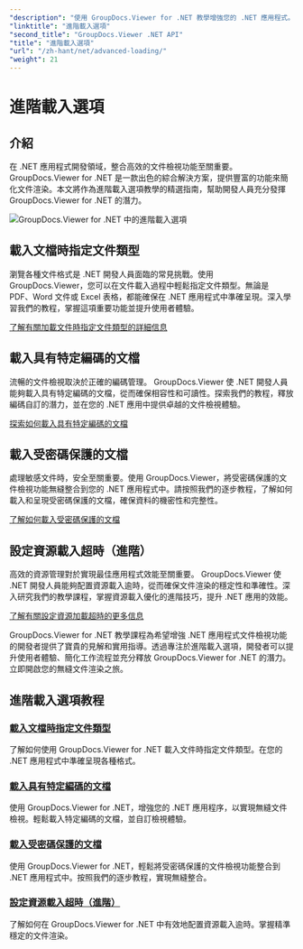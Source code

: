 ```yaml
---
"description": "使用 GroupDocs.Viewer for .NET 教學增強您的 .NET 應用程式。學習如何指定文件類型、管理編碼、載入受密碼保護的文件等等。"
"linktitle": "進階載入選項"
"second_title": "GroupDocs.Viewer .NET API"
"title": "進階載入選項"
"url": "/zh-hant/net/advanced-loading/"
"weight": 21
---
```


# 進階載入選項

## 介紹

在 .NET 應用程式開發領域，整合高效的文件檢視功能至關重要。 GroupDocs.Viewer for .NET 是一款出色的綜合解決方案，提供豐富的功能來簡化文件渲染。本文將作為進階載入選項教學的精選指南，幫助開發人員充分發揮 GroupDocs.Viewer for .NET 的潛力。

![GroupDocs.Viewer for .NET 中的進階載入選項](/viewer/advanced-loading/image.png)
## 載入文檔時指定文件類型
瀏覽各種文件格式是 .NET 開發人員面臨的常見挑戰。使用 GroupDocs.Viewer，您可以在文件載入過程中輕鬆指定文件類型。無論是 PDF、Word 文件或 Excel 表格，都能確保在 .NET 應用程式中準確呈現。深入學習我們的教程，掌握這項重要功能並提升使用者體驗。

[了解有關加載文件時指定文件類型的詳細信息](./specify-file-type/)

## 載入具有特定編碼的文檔
流暢的文件檢視取決於正確的編碼管理。 GroupDocs.Viewer 使 .NET 開發人員能夠載入具有特定編碼的文檔，從而確保相容性和可讀性。探索我們的教程，釋放編碼自訂的潛力，並在您的 .NET 應用中提供卓越的文件檢視體驗。

[探索如何載入具有特定編碼的文檔](./load-documents-encoding/)

## 載入受密碼保護的文檔
處理敏感文件時，安全至關重要。使用 GroupDocs.Viewer，將受密碼保護的文件檢視功能無縫整合到您的 .NET 應用程式中。請按照我們的逐步教程，了解如何載入和呈現受密碼保護的文檔，確保資料的機密性和完整性。

[了解如何載入受密碼保護的文檔](./load-password-protected-document/)

## 設定資源載入超時（進階）
高效的資源管理對於實現最佳應用程式效能至關重要。 GroupDocs.Viewer 使 .NET 開發人員能夠配置資源載入逾時，從而確保文件渲染的穩定性和準確性。深入研究我們的教學課程，掌握資源載入優化的進階技巧，提升 .NET 應用的效能。

[了解有關設定資源加載超時的更多信息](./set-resource-loading-timeout/)

GroupDocs.Viewer for .NET 教學課程為希望增強 .NET 應用程式文件檢視功能的開發者提供了寶貴的見解和實用指導。透過專注於進階載入選項，開發者可以提升使用者體驗、簡化工作流程並充分釋放 GroupDocs.Viewer for .NET 的潛力。立即開啟您的無縫文件渲染之旅。
## 進階載入選項教程
### [載入文檔時指定文件類型](./specify-file-type/)
了解如何使用 GroupDocs.Viewer for .NET 載入文件時指定文件類型。在您的 .NET 應用程式中準確呈現各種格式。
### [載入具有特定編碼的文檔](./load-documents-encoding/)
使用 GroupDocs.Viewer for .NET，增強您的 .NET 應用程序，以實現無縫文件檢視。輕鬆載入特定編碼的文檔，並自訂檢視體驗。
### [載入受密碼保護的文檔](./load-password-protected-document/)
使用 GroupDocs.Viewer for .NET，輕鬆將受密碼保護的文件檢視功能整合到 .NET 應用程式中。按照我們的逐步教程，實現無縫整合。
### [設定資源載入超時（進階）](./set-resource-loading-timeout/)
了解如何在 GroupDocs.Viewer for .NET 中有效地配置資源載入逾時。掌握精準穩定的文件渲染。